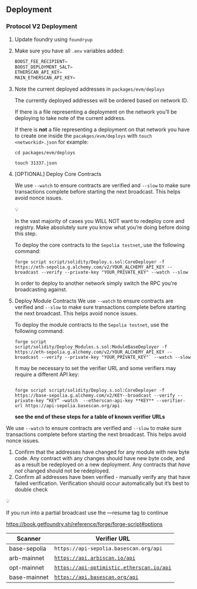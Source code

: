 ## Deployment

### Protocol V2 Deployment

1. Update foundry using `foundryup`
2. Make sure you have all `.env` variables added:
    
    ```jsx
    BOOST_FEE_RECIPIENT=
    BOOST_DEPLOYMENT_SALT=
    ETHERSCAN_API_KEY=
    MAIN_ETHERSCAN_API_KEY=
    ```
    
3. Note the current deployed addresses in `packages/evm/deploys`
    
    The currently deployed addresses will be ordered based on network ID.
    
    If there is a file representing a deployment on the network you’ll be deploying to take note of the current address.
    
    If there is **not** a file representing a deployment on that network you have to create one inside the `pacakges/evm/deploys`  with `touch <networkid>.json` for example:
    
    `cd packages/evm/deploys`
    
    `touch 31337.json`
    
4. [OPTIONAL] Deploy Core Contracts
    
    We use `--watch` to ensure contracts are verified and `--slow` to make sure transactions complete before starting the next broadcast. This helps avoid nonce issues.
    
    <aside>
    💡
    
    In the vast majority of cases you WILL NOT want to redeploy core and registry. Make absolutely sure you know what you’re doing before doing this step.
    
    </aside>
    
    To deploy the core contracts to the `Sepolia testnet`, use the following command:
    
    ```solidity
    forge script script/solidity/Deploy.s.sol:CoreDeployer -f https://eth-sepolia.g.alchemy.com/v2/YOUR_ALCHEMY_API_KEY --broadcast --verify --private-key "YOUR_PRIVATE_KEY" --watch --slow
    ```
    
    In order to deploy to another network simply switch the RPC you're broadcasting against.
    
5. Deploy Module Contracts
We use `--watch` to ensure contracts are verified and `--slow` to make sure transactions complete before starting the next broadcast. This helps avoid nonce issues.
    
    To deploy the module contracts to the `Sepolia testnet`, use the following command:
    
    ```solidity
    forge script script/solidity/Deploy_Modules.s.sol:ModuleBaseDeployer -f https://eth-sepolia.g.alchemy.com/v2/YOUR_ALCHEMY_API_KEY --broadcast --verify --private-key "YOUR_PRIVATE_KEY"` --watch --slow
    ```
    
    It may be necessary to set the verifier URL and some verifiers may require a different API key:
    
    ```solidity
    
    forge script script/solidity/Deploy.s.sol:CoreDeployer -f https://base-sepolia.g.alchemy.com/v2/KEY--broadcast --verify --private-key “KEY” —watch  --etherscan-api-key **KEY** --verifier-url https://api-sepolia.basescan.org/api
    
    ```
    
    **see the end of these steps for a table of known verifier URLs**
    

We use `--watch` to ensure contracts are verified and `--slow` to make sure transactions complete before starting the next broadcast. This helps avoid nonce issues.

1. Confirm that the addresses have changed for any module with new byte code. Any contract with any changes should have new byte code, and as a result be redeployed on a new deployment. Any contracts that *have not* changed should not be redeployed.
2. Confirm all addresses have been verified - manually verify any that have failed verification. Verification should occur automatically but it’s best to double check

<aside>
💡

If you run into a partial broadcast use the —resume tag to continue

https://book.getfoundry.sh/reference/forge/forge-script#options

</aside>

| Scanner | Verifier URL |
| --- | --- |
| base-sepolia | `https://api-sepolia.basescan.org/api` |
| arb-mainnet | [`https://api.arbiscan.io/api`](https://api.arbiscan.io/api) |
| opt-mainnet | [`https://api-optimistic.etherscan.io/api`](https://api-optimistic.etherscan.io/api) |
| base-mainnet | [`https://api.basescan.org/api`](https://api.basescan.org/api) |
